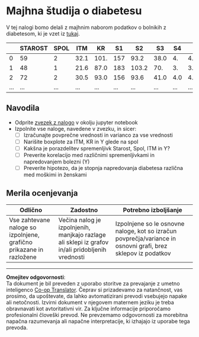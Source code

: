 <!--
CO_OP_TRANSLATOR_METADATA:
{
  "original_hash": "01d1b493e8b51a6ebb42524f6b1bcfff",
  "translation_date": "2025-08-30T19:26:25+00:00",
  "source_file": "1-Introduction/04-stats-and-probability/assignment.md",
  "language_code": "sl"
}
-->
# Majhna študija o diabetesu

V tej nalogi bomo delali z majhnim naborom podatkov o bolnikih z diabetesom, ki je vzet iz [tukaj](https://www4.stat.ncsu.edu/~boos/var.select/diabetes.html).

|   | STAROST | SPOL | ITM | KR | S1 | S2 | S3 | S4 | S5 | S6 | Y  |
|---|---------|------|-----|----|----|----|----|----|----|----|----|
| 0 | 59 | 2 | 32.1 | 101. | 157 | 93.2 | 38.0 | 4. | 4.8598 | 87 | 151 |
| 1 | 48 | 1 | 21.6 | 87.0 | 183 | 103.2 | 70. | 3. | 3.8918 | 69 | 75 |
| 2 | 72 | 2 | 30.5 | 93.0 | 156 | 93.6 | 41.0 | 4.0 | 4. | 85 | 141 |
| ... | ... | ... | ... | ...| ...| ...| ...| ...| ...| ...| ... |

## Navodila

* Odprite [zvezek z nalogo](assignment.ipynb) v okolju jupyter notebook
* Izpolnite vse naloge, navedene v zvezku, in sicer:
   * [ ] Izračunajte povprečne vrednosti in varianco za vse vrednosti
   * [ ] Narišite boxplote za ITM, KR in Y glede na spol
   * [ ] Kakšna je porazdelitev spremenljivk Starost, Spol, ITM in Y?
   * [ ] Preverite korelacijo med različnimi spremenljivkami in napredovanjem bolezni (Y)
   * [ ] Preverite hipotezo, da je stopnja napredovanja diabetesa različna med moškimi in ženskami
   
## Merila ocenjevanja

Odlično | Zadostno | Potrebno izboljšanje
--- | --- | -- |
Vse zahtevane naloge so izpolnjene, grafično prikazane in razložene | Večina nalog je izpolnjenih, manjkajo razlage ali sklepi iz grafov in/ali pridobljenih vrednosti | Izpolnjene so le osnovne naloge, kot so izračun povprečja/variance in osnovni grafi, brez sklepov iz podatkov

---

**Omejitev odgovornosti**:  
Ta dokument je bil preveden z uporabo storitve za prevajanje z umetno inteligenco [Co-op Translator](https://github.com/Azure/co-op-translator). Čeprav si prizadevamo za natančnost, vas prosimo, da upoštevate, da lahko avtomatizirani prevodi vsebujejo napake ali netočnosti. Izvirni dokument v njegovem maternem jeziku je treba obravnavati kot avtoritativni vir. Za ključne informacije priporočamo profesionalni človeški prevod. Ne prevzemamo odgovornosti za morebitna napačna razumevanja ali napačne interpretacije, ki izhajajo iz uporabe tega prevoda.